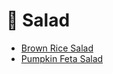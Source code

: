 # 🥗 Salad

- [Brown Rice Salad](../recipes/brown_rice_salad.md)
- [Pumpkin Feta Salad](../recipes/pumpkin_feta_salad.md)


